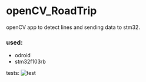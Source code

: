 # openCV_RoadTrip

openCV app to detect lines and sending data to stm32.

### used:
- odroid
- stm32f103rb


tests:
![test](https://user-images.githubusercontent.com/28540485/43781201-4e7a0a04-9a54-11e8-9aaf-b598224e810f.png)
